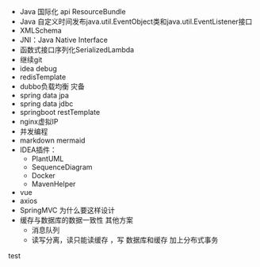 * Java 国际化 api ResourceBundle
* Java 自定义时间发布java.util.EventObject类和java.util.EventListener接口  
* XMLSchema
* JNI：Java Native Interface
* 函数式接口序列化SerializedLambda
* 继续git
* idea debug 
* redisTemplate
* dubbo负载均衡 灾备
* spring data jpa
* spring data jdbc
* springboot restTemplate
* nginx虚拟IP
* 并发编程
* markdown mermaid
* IDEA插件：
    *  PlantUML 
    * SequenceDiagram
    * Docker
    * MavenHelper
* vue 
* axios
* SpringMVC 为什么要这样设计
* 缓存与数据库的数据一致性  其他方案 
    * 消息队列
    * 读写分离，读只能读缓存 ，写 数据库和缓存 加上分布式事务

test

